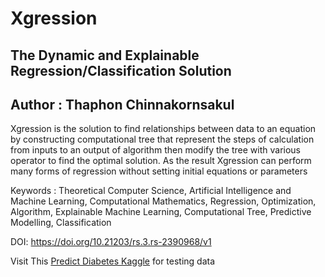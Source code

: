 # Xgression
## The Dynamic and Explainable Regression/Classification Solution
## Author : Thaphon Chinnakornsakul

Xgression is the solution to find relationships between data to an equation by constructing computational tree that represent the steps of calculation from inputs to an output of algorithm then modify the tree with various operator to find the optimal solution. As the result Xgression can perform many forms of regression without setting initial equations or parameters

Keywords : Theoretical Computer Science, Artificial Intelligence and Machine Learning, Computational Mathematics, Regression, Optimization, Algorithm, Explainable Machine Learning, Computational Tree, Predictive Modelling, Classification

DOI: https://doi.org/10.21203/rs.3.rs-2390968/v1


Visit This [Predict Diabetes Kaggle](https://www.kaggle.com/datasets/whenamancodes/predict-diabities) for testing data
